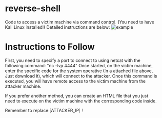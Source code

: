 # reverse-shell
Code to access a victim machine via command control. (You need to have Kali Linux installed!) Detailed instructions are below:
![example](/main/example1.png)
# Instructions to Follow
First, you need to specify a port to connect to using netcat with the following command: "nc -lvp 4444"
Once started, on the victim machine, enter the specific code for the system operative (In a attached file above, Just download it), which will connect to the attacker. Once this command is executed, you will have remote access to the victim machine from the attacker machine.

If you prefer another method, you can create an HTML file that you just need to execute on the victim machine with the corresponding code inside.

Remember to replace [ATTACKER_IP] !
